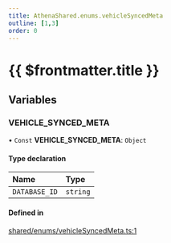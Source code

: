 ```yaml
---
title: AthenaShared.enums.vehicleSyncedMeta
outline: [1,3]
order: 0
---
```


# {{ $frontmatter.title }}


## Variables

### VEHICLE\_SYNCED\_META

• `Const` **VEHICLE\_SYNCED\_META**: `Object`

#### Type declaration

| Name | Type |
| :------ | :------ |
| `DATABASE_ID` | `string` |

#### Defined in

[shared/enums/vehicleSyncedMeta.ts:1](https://github.com/Stuyk/altv-athena/blob/380b7cf/src/core/shared/enums/vehicleSyncedMeta.ts#L1)
